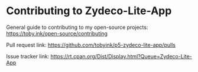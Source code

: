 # Contributing to Zydeco-Lite-App

General guide to contributing to my open-source projects:
https://toby.ink/open-source/contributing

Pull request link:
https://github.com/tobyink/p5-zydeco-lite-app/pulls

Issue tracker link:
https://rt.cpan.org/Dist/Display.html?Queue=Zydeco-Lite-App

